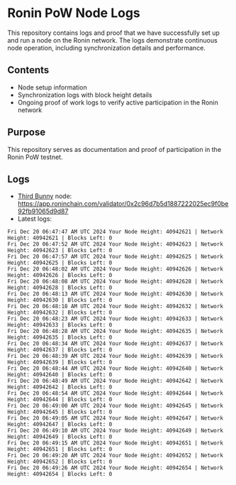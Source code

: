 # Ronin PoW Node Logs

This repository contains logs and proof that we have successfully set up and run a node on the Ronin network. The logs demonstrate continuous node operation, including synchronization details and performance.

## Contents

- Node setup information
- Synchronization logs with block height details
- Ongoing proof of work logs to verify active participation in the Ronin network

## Purpose

This repository serves as documentation and proof of participation in the Ronin PoW testnet.

## Logs

- [Third Bunny](https://thirdbunny.xyz/) node: https://app.roninchain.com/validator/0x2c96d7b5d1887222025ec9f0be92fb91065d9d87
- Latest logs:
```
Fri Dec 20 06:47:47 AM UTC 2024 Your Node Height: 40942621 | Network Height: 40942621 | Blocks Left: 0
Fri Dec 20 06:47:52 AM UTC 2024 Your Node Height: 40942623 | Network Height: 40942623 | Blocks Left: 0
Fri Dec 20 06:47:57 AM UTC 2024 Your Node Height: 40942625 | Network Height: 40942625 | Blocks Left: 0
Fri Dec 20 06:48:02 AM UTC 2024 Your Node Height: 40942626 | Network Height: 40942626 | Blocks Left: 0
Fri Dec 20 06:48:08 AM UTC 2024 Your Node Height: 40942628 | Network Height: 40942628 | Blocks Left: 0
Fri Dec 20 06:48:13 AM UTC 2024 Your Node Height: 40942630 | Network Height: 40942630 | Blocks Left: 0
Fri Dec 20 06:48:18 AM UTC 2024 Your Node Height: 40942632 | Network Height: 40942632 | Blocks Left: 0
Fri Dec 20 06:48:23 AM UTC 2024 Your Node Height: 40942633 | Network Height: 40942633 | Blocks Left: 0
Fri Dec 20 06:48:28 AM UTC 2024 Your Node Height: 40942635 | Network Height: 40942635 | Blocks Left: 0
Fri Dec 20 06:48:34 AM UTC 2024 Your Node Height: 40942637 | Network Height: 40942637 | Blocks Left: 0
Fri Dec 20 06:48:39 AM UTC 2024 Your Node Height: 40942639 | Network Height: 40942639 | Blocks Left: 0
Fri Dec 20 06:48:44 AM UTC 2024 Your Node Height: 40942640 | Network Height: 40942640 | Blocks Left: 0
Fri Dec 20 06:48:49 AM UTC 2024 Your Node Height: 40942642 | Network Height: 40942642 | Blocks Left: 0
Fri Dec 20 06:48:54 AM UTC 2024 Your Node Height: 40942644 | Network Height: 40942644 | Blocks Left: 0
Fri Dec 20 06:49:00 AM UTC 2024 Your Node Height: 40942645 | Network Height: 40942645 | Blocks Left: 0
Fri Dec 20 06:49:05 AM UTC 2024 Your Node Height: 40942647 | Network Height: 40942647 | Blocks Left: 0
Fri Dec 20 06:49:10 AM UTC 2024 Your Node Height: 40942649 | Network Height: 40942649 | Blocks Left: 0
Fri Dec 20 06:49:15 AM UTC 2024 Your Node Height: 40942651 | Network Height: 40942651 | Blocks Left: 0
Fri Dec 20 06:49:20 AM UTC 2024 Your Node Height: 40942652 | Network Height: 40942652 | Blocks Left: 0
Fri Dec 20 06:49:26 AM UTC 2024 Your Node Height: 40942654 | Network Height: 40942654 | Blocks Left: 0
```
